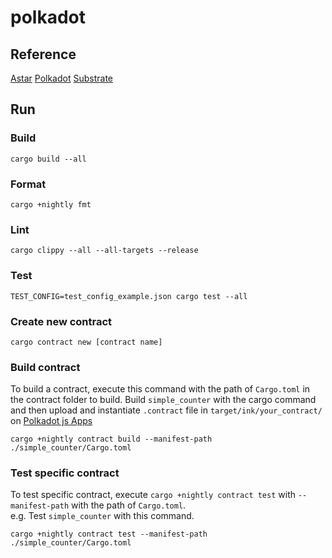 # polkadot

## Reference

[Astar](https://docs.astar.network/) [Polkadot](https://wiki.polkadot.network/)
[Substrate](https://docs.substrate.io/quick-start/)

## Run

### Build

```
cargo build --all
```

### Format

```
cargo +nightly fmt
```

### Lint

```
cargo clippy --all --all-targets --release
```

### Test

```
TEST_CONFIG=test_config_example.json cargo test --all
```

### Create new contract

```
cargo contract new [contract name]
```

### Build contract

To build a contract, execute this command with the path of `Cargo.toml` in the
contract folder to build. Build `simple_counter` with the cargo command and then
upload and instantiate `.contract` file in `target/ink/your_contract/` on
[Polkadot js Apps](https://polkadot.js.org/apps/?rpc=wss%3A%2F%2Frococo-contracts-rpc.polkadot.io#/)

```
cargo +nightly contract build --manifest-path ./simple_counter/Cargo.toml
```

### Test specific contract

To test specific contract, execute `cargo +nightly contract test` with
`--manifest-path` with the path of `Cargo.toml`.
<br/> e.g. Test `simple_counter` with this command.

```
cargo +nightly contract test --manifest-path ./simple_counter/Cargo.toml
```
